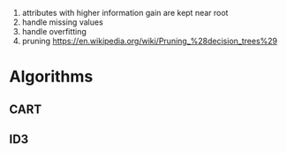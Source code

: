 
1. attributes with higher information gain are kept near root
2. handle missing values
3. handle overfitting
4. pruning https://en.wikipedia.org/wiki/Pruning_%28decision_trees%29

# Algorithms

## CART

## ID3
